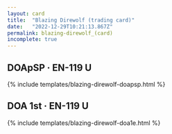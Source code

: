 ```yaml
---
layout: card
title:  "Blazing Direwolf (trading card)"
date:   "2022-12-29T10:21:13.867Z"
permalink: blazing-direwolf_(card)
incomplete: true
---
```


## DOApSP &middot; EN-119 U

{% include templates/blazing-direwolf-doapsp.html %}


## DOA 1st &middot; EN-119 U

{% include templates/blazing-direwolf-doa1e.html %}
